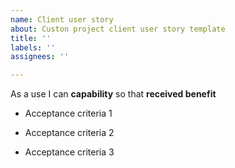 ```yaml
---
name: Client user story
about: Custon project client user story template
title: ''
labels: ''
assignees: ''

---
```


As a use I can **capability** so that **received benefit**

- Acceptance criteria 1

- Acceptance criteria 2

- Acceptance criteria 3
